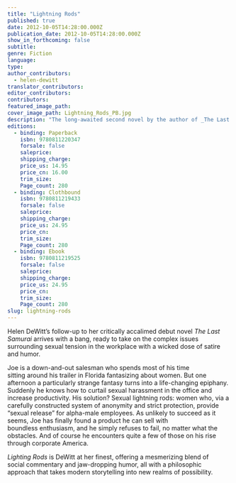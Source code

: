 ```yaml
---
title: "Lightning Rods"
published: true
date: 2012-10-05T14:28:00.000Z
publication_date: 2012-10-05T14:28:00.000Z
show_in_forthcoming: false
subtitle:
genre: Fiction
language:
type:
author_contributors:
  - helen-dewitt
translator_contributors:
editor_contributors:
contributors:
featured_image_path:
cover_image_path: Lightning_Rods_PB.jpg
description: "The long-awaited second novel by the author of _The Last Samurai_. "
editions:
  - binding: Paperback
    isbn: 9780811220347
    forsale: false
    saleprice:
    shipping_charge:
    price_us: 14.95
    price_cn: 16.00
    trim_size:
    Page_count: 280
  - binding: Clothbound
    isbn: 9780811219433
    forsale: false
    saleprice:
    shipping_charge:
    price_us: 24.95
    price_cn:
    trim_size:
    Page_count: 280
  - binding: Ebook
    isbn: 9780811219525
    forsale: false
    saleprice:
    shipping_charge:
    price_us: 24.95
    price_cn:
    trim_size:
    Page_count: 280
slug: lightning-rods
---
```


Helen DeWitt’s follow-up to her critically accalimed debut novel _The Last Samurai_ arrives with a bang, ready to take on the complex issues surrounding sexual tension in the workplace with a wicked dose of satire and humor.

Joe is a down-and-out salesman who spends most of his time sitting around his trailer in Florida fantasizing about women. But one afternoon a particularly strange fantasy turns into a life-changing epiphany. Suddenly he knows how to curtail sexual harassment in the office and increase productivity. His solution? Sexual lightning rods: women who, via a carefully constructed system of anonymity and strict protection, provide “sexual release” for alpha-male employees. As unlikely to succeed as it seems, Joe has finally found a product he can sell with boundless enthusiasm, and he simply refuses to fail, no matter what the obstacles. And of course he encounters quite a few of those on his rise through corporate America.

_Lighting Rods_ is DeWitt at her finest, offering a mesmerizing blend of social commentary and jaw-dropping humor, all with a philosophic approach that takes modern storytelling into new realms of possibility.

